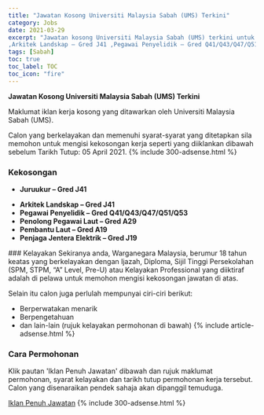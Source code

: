 ```yaml
---
title: "Jawatan Kosong Universiti Malaysia Sabah (UMS) Terkini" 
category: Jobs 
date: 2021-03-29 
excerpt: "Jawatan kosong Universiti Malaysia Sabah (UMS) terkini untuk kekosongan Juruukur – Gred J41 
,Arkitek Landskap – Gred J41 ,Pegawai Penyelidik – Gred Q41/Q43/Q47/Q51/Q53,Penolong Pegawai Laut – Gred A29 ,Pembantu Laut – Gred A19 ,Penjaga Jentera Elektrik – Gred J19" 
tags: [Sabah] 
toc: true 
toc_label: TOC 
toc_icon: "fire" 
--- 
```


**Jawatan Kosong Universiti Malaysia Sabah (UMS) Terkini**

Maklumat iklan kerja kosong yang ditawarkan oleh Universiti Malaysia Sabah (UMS). 

Calon yang berkelayakan dan memenuhi syarat-syarat yang ditetapkan sila memohon untuk mengisi kekosongan kerja seperti yang diiklankan dibawah sebelum Tarikh Tutup: 05 April 2021. 
{% include 300-adsense.html %} 
### Kekosongan 
<ul>
<li>
<p><b>Juruukur &#8211; Gred J41&#160;</b></p>
</li>
<li><strong>Arkitek Landskap &#8211; Gred J41&#160;</strong></li>
<li><strong>Pegawai Penyelidik &#8211; Gred Q41/Q43/Q47/Q51/Q53</strong></li>
<li><strong>Penolong Pegawai Laut &#8211; Gred A29&#160;</strong></li>
<li><strong>Pembantu Laut &#8211; Gred A19&#160;</strong></li>
<li><strong>Penjaga Jentera Elektrik &#8211; Gred J19&#160;</strong></li>
</ul> 
### Kelayakan 
Sekiranya anda, Warganegara Malaysia, berumur 18 tahun keatas yang berkelayakan dengan Ijazah, Diploma, Sijil Tinggi Persekolahan (SPM, STPM, “A” Level, Pre-U) atau Kelayakan Professional yang diiktiraf adalah di pelawa untuk memohon mengisi kekosongan jawatan di atas.

Selain itu calon juga perlulah mempunyai ciri-ciri berikut:
- Berperwatakan menarik
- Berpengetahuan
- dan lain-lain (rujuk kelayakan permohonan di bawah) 
{% include article-adsense.html %} 
### Cara Permohonan 
Klik pautan 'Iklan Penuh Jawatan' dibawah dan rujuk maklumat permohonan, syarat kelayakan dan tarikh tutup permohonan kerja tersebut.
Calon yang disenaraikan pendek sahaja akan dipanggil temuduga.

<a href="http://infokerjaya.org/usm/" class="btn btn--info" target="_blank" rel="nofollow noopenner">Iklan Penuh Jawatan</a> 
{% include 300-adsense.html %} 